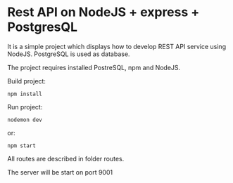 # Rest API on NodeJS + express + PostgresQL

It is a simple project which displays how to develop REST API service using NodeJS. PostgreSQL is used as database.

The project requires installed PostreSQL, npm and NodeJS.

Build project:

```npm install```

Run project:

```nodemon dev```

or:

```npm start```

All routes are described in folder routes.

The server will be start on port 9001

